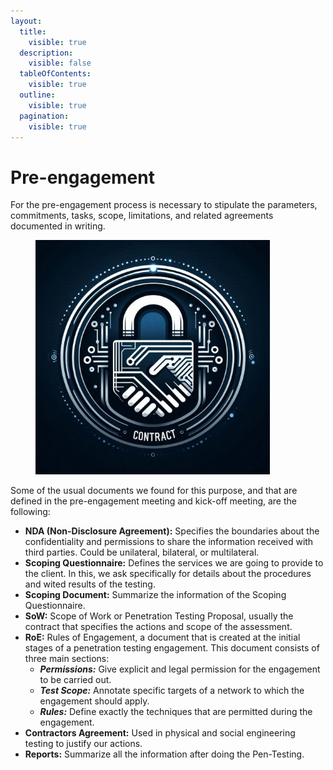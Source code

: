 ```yaml
---
layout:
  title:
    visible: true
  description:
    visible: false
  tableOfContents:
    visible: true
  outline:
    visible: true
  pagination:
    visible: true
---
```


# Pre-engagement

For the pre-engagement process is necessary to stipulate the parameters, commitments, tasks, scope, limitations, and related agreements documented in writing.&#x20;

<figure><img src="../../.gitbook/assets/image (48).png" alt="" width="375"><figcaption></figcaption></figure>

Some of the usual documents we found for this purpose, and that are defined in the pre-engagement meeting and kick-off meeting, are the following:

* **NDA (Non-Disclosure Agreement):** Specifies the boundaries about the confidentiality and permissions to share the information received with third parties. Could be unilateral, bilateral, or multilateral.
* **Scoping Questionnaire:** Defines the services we are going to provide to the client. In this, we ask specifically for details about the procedures and wited results of the testing.
* **Scoping Document:** Summarize the information of the Scoping Questionnaire.
* **SoW:** Scope of Work or Penetration Testing Proposal, usually the contract that specifies the actions and scope of the assessment.
* **RoE:** Rules of Engagement, a document that is created at the initial stages of a penetration testing engagement. This document consists of three main sections:
  * _**Permissions:**_ Give explicit and legal permission for the engagement to be carried out.
  * _**Test Scope:**_ Annotate specific targets of a network to which the engagement should apply.
  * _**Rules:**_ Define exactly the techniques that are permitted during the engagement.
* **Contractors Agreement:** Used in physical and social engineering testing to justify our actions.
* **Reports:** Summarize all the information after doing the Pen-Testing.
